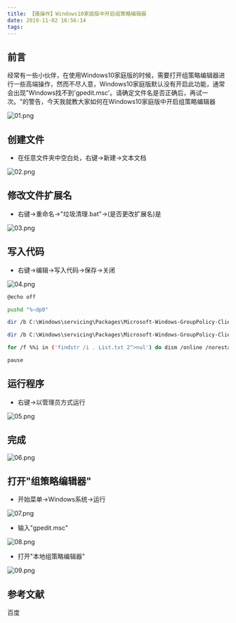 ```yaml
---
title: 【骚操作】Windows10家庭版中开启组策略编辑器
date: 2019-11-02 16:56:14
tags:
---
```


## 前言

经常有一些小伙伴，在使用Windows10家庭版的时候，需要打开组策略编辑器进行一些高端操作，然而不尽人意，Windows10家庭版默认没有开启此功能，通常会出现"Windows找不到'gpedit.msc'。请确定文件名是否正确后，再试一次。"的警告，今天我就教大家如何在Windows10家庭版中开启组策略编辑器

<!-- more -->

![01.png](/images/20191102165614/01.png)

## 创建文件

- 在任意文件夹中空白处，右键->新建->文本文档

![02.png](/images/20191102165614/02.png)

## 修改文件扩展名

- 右键->重命名->"垃圾清理.bat"->(是否更改扩展名)是

![03.png](/images/20191102165614/03.png)

## 写入代码

- 右键->编辑->写入代码->保存->关闭

![04.png](/images/20191102165614/04.png)

``` bash
@echo off

pushd "%~dp0"

dir /b C:\Windows\servicing\Packages\Microsoft-Windows-GroupPolicy-ClientExtensions-Package~3*.mum >List.txt

dir /b C:\Windows\servicing\Packages\Microsoft-Windows-GroupPolicy-ClientTools-Package~3*.mum >>List.txt

for /f %%i in ('findstr /i . List.txt 2^>nul') do dism /online /norestart /add-package:"C:\Windows\servicing\Packages\%%i"

pause
```

## 运行程序

- 右键->以管理员方式运行

![05.png](/images/20191102165614/05.png)

## 完成

![06.png](/images/20191102165614/06.png)

## 打开"组策略编辑器"

- 开始菜单->Windows系统->运行

![07.png](/images/20191102165614/07.png)

- 输入"gpedit.msc"

![08.png](/images/20191102165614/08.png)

- 打开"本地组策略编辑器"

![09.png](/images/20191102165614/09.png)

## 参考文献

百度

